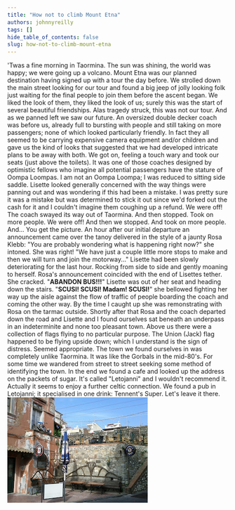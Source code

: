 ```yaml
---
title: "How not to climb Mount Etna"
authors: johnnyreilly
tags: []
hide_table_of_contents: false
slug: how-not-to-climb-mount-etna
---
```

'Twas a fine morning in Taormina. The sun was shining, the world was happy; we were going up a volcano. Mount Etna was our planned destination having signed up with a tour the day before. We strolled down the main street looking for our tour and found a big jeep of jolly looking folk just waiting for the final people to join them before the ascent began. We liked the look of them, they liked the look of us; surely this was the start of several beautiful friendships. Alas tragedy struck, this was not our tour. And as we panned left we saw our future. An oversized double decker coach was before us, already full to bursting with people and still taking on more passengers; none of which looked particularly friendly. In fact they all seemed to be carrying expensive camera equipment and/or children and gave us the kind of looks that suggested that we had developed intricate plans to be away with both. We got on, feeling a touch wary and took our seats (just above the toilets). It was one of those coaches designed by optimistic fellows who imagine all potential passengers have the stature of Oompa Loompas. I am not an Oompa Loompa; I was reduced to sitting side saddle. Lisette looked generally concerned with the way things were panning out and was wondering if this had been a mistake. I was pretty sure it was a mistake but was determined to stick it out since we'd forked out the cash for it and I couldn't imagine them coughing up a refund. We were off! The coach swayed its way out of Taormina. And then stopped. Took on more people. We were off! And then we stopped. And took on more people. And... You get the picture. An hour after our initial departure an announcement came over the tanoy delivered in the style of a jaunty Rosa Klebb: "You are probably wondering what is happening right now?" she intoned. She was right! "We have just a couple little more stops to make and then we will turn and join the motorway..." Lisette had been slowly deteriorating for the last hour. Rocking from side to side and gently moaning to herself. Rosa's announcement coincided with the end of Lisettes tether. She cracked. "**ABANDON BUS!!!**" Lisette was out of her seat and heading down the stairs. "**SCUSI! SCUSI! Madam! SCUSI!**" she bellowed fighting her way up the aisle against the flow of traffic of people boarding the coach and coming the other way. By the time I caught up she was remonstrating with Rosa on the tarmac outside. Shortly after that Rosa and the coach departed down the road and Lisette and I found ourselves sat beneath an underpass in an indeterminite and none too pleasant town. Above us there were a collection of flags flying to no particular purpose. The Union (Jack) flag happened to be flying upside down; which I understand is the sign of distress. Seemed appropriate. The town we found ourselves in was completely unlike Taormina. It was like the Gorbals in the mid-80's. For some time we wandered from street to street seeking some method of identifying the town. In the end we found a cafe and looked up the address on the packets of sugar. It's called "Letojanni" and I wouldn't recommend it. Actually it seems to enjoy a further celtic connection. We found a pub in Letojanni; it specialised in one drink: Tennent's Super. Let's leave it there. ![](rundown-pub.jpg)


